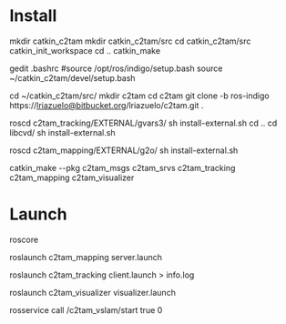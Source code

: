 Install
=====================================

mkdir catkin_c2tam
mkdir catkin_c2tam/src
cd catkin_c2tam/src
catkin_init_workspace
cd ..
catkin_make

gedit .bashrc
#source /opt/ros/indigo/setup.bash
source ~/catkin_c2tam/devel/setup.bash

cd ~/catkin_c2tam/src/
mkdir c2tam
cd c2tam
git clone -b ros-indigo https://lriazuelo@bitbucket.org/lriazuelo/c2tam.git .


roscd c2tam_tracking/EXTERNAL/gvars3/
sh install-external.sh 
cd ..
cd libcvd/
sh install-external.sh 

roscd c2tam_mapping/EXTERNAL/g2o/
sh install-external.sh

catkin_make --pkg c2tam_msgs c2tam_srvs c2tam_tracking c2tam_mapping c2tam_visualizer


Launch
=====================================

roscore 

roslaunch c2tam_mapping server.launch 

roslaunch c2tam_tracking client.launch > info.log

roslaunch c2tam_visualizer visualizer.launch

rosservice call /c2tam_vslam/start true 0





